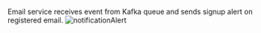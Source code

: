 Email service receives event from Kafka queue and sends signup alert on registered email.
![notificationAlert](https://github.com/sanakamal1405/EmailService/assets/61350623/4f701179-1ccf-48ce-bd45-59f2640b7813)
